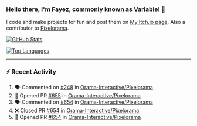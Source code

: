 ### Hello there, I'm Fayez, commonly known as Variable! 👋
I code and make projects for fun and post them on [My Itch.io page](https://variable-industries.itch.io/). Also a contributor to [Pixelorama](https://github.com/Orama-Interactive/Pixelorama).

[![GitHub Stats](https://github-readme-stats.vercel.app/api/?username=Variable-ind&show_icons=true&theme=merko)](https://github.com/anuraghazra/github-readme-stats)

[![Top Languages](https://github-readme-stats.vercel.app/api/top-langs/?username=Variable-ind&layout=compact&theme=merko)](https://github.com/anuraghazra/github-readme-stats)

---

### :zap: Recent Activity

<!--START_SECTION:activity-->
1. 🗣 Commented on [#248](https://github.com/Orama-Interactive/Pixelorama/issues/248) in [Orama-Interactive/Pixelorama](https://github.com/Orama-Interactive/Pixelorama)
2. 💪 Opened PR [#655](https://github.com/Orama-Interactive/Pixelorama/pull/655) in [Orama-Interactive/Pixelorama](https://github.com/Orama-Interactive/Pixelorama)
3. 🗣 Commented on [#654](https://github.com/Orama-Interactive/Pixelorama/issues/654) in [Orama-Interactive/Pixelorama](https://github.com/Orama-Interactive/Pixelorama)
4. ❌ Closed PR [#654](https://github.com/Orama-Interactive/Pixelorama/pull/654) in [Orama-Interactive/Pixelorama](https://github.com/Orama-Interactive/Pixelorama)
5. 💪 Opened PR [#654](https://github.com/Orama-Interactive/Pixelorama/pull/654) in [Orama-Interactive/Pixelorama](https://github.com/Orama-Interactive/Pixelorama)
<!--END_SECTION:activity-->

<!--
**Variable-ind/Variable-ind** is a ✨ _special_ ✨ repository because its `README.md` (this file) appears on your GitHub profile.

Here are some ideas to get you started:
- 🌱 I’m currently studying at ...
- 🔭 I’m currently working on ...
- 👯 I’m looking to collaborate on ...
- 🤔 I’m looking for help with ...
- 💬 Ask me about ...
- 📫 How to reach me: ...
- ⚡ Fun fact: ...
-->
